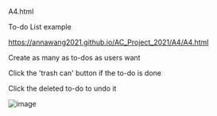 A4.html

To-do List example

https://annawang2021.github.io/AC_Project_2021/A4/A4.html

Create as many as to-dos as users want

Click the 'trash can' button if the to-do is done

Click the deleted to-do to undo it 

![image](https://user-images.githubusercontent.com/77376405/120063432-c30efa00-c099-11eb-8813-fbeadb050673.png)

